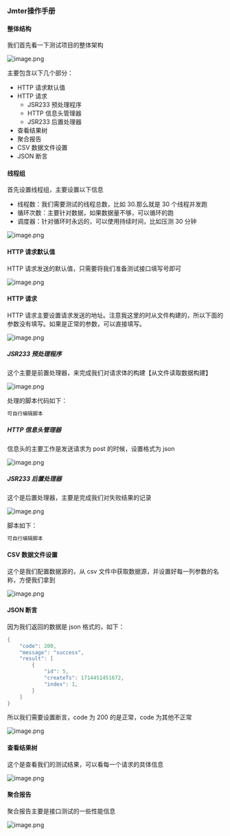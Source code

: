 ### Jmter操作手册

#### 整体结构

我们首先看一下测试项目的整体架构

![image.png](https://cdn.nlark.com/yuque/0/2024/png/40783336/1716272096113-52d58c6a-20a6-4eb4-9212-09ee92794cea.png#averageHue=%233e454d&clientId=u1d21fe56-6951-4&from=paste&height=217&id=ue00cd8b1&originHeight=217&originWidth=368&originalType=binary&ratio=1&rotation=0&showTitle=false&size=14341&status=done&style=none&taskId=ud8fc6277-4962-470a-93ad-d5f056755e3&title=&width=368)

主要包含以下几个部分：

- HTTP 请求默认值
- HTTP 请求
   - JSR233 预处理程序
   - HTTP 信息头管理器
   - JSR233 后置处理器
- 查看结果树
- 聚合报告
- CSV 数据文件设置
- JSON 断言

#### 线程组
首先设置线程组，主要设置以下信息

- 线程数：我们需要测试的线程总数，比如 30.那么就是 30 个线程并发跑
- 循环次数：主要针对数据，如果数据量不够，可以循环的跑
- 调度器：针对循环时永远的，可以使用持续时间，比如压测 30 分钟

![image.png](https://cdn.nlark.com/yuque/0/2024/png/40783336/1716272654201-a2f4fb7f-568c-44bb-b189-8f7f418a4c2d.png#averageHue=%233e4143&clientId=u1d21fe56-6951-4&from=paste&height=427&id=u6c8ea212&originHeight=427&originWidth=504&originalType=binary&ratio=1&rotation=0&showTitle=false&size=11590&status=done&style=none&taskId=u815d4f5a-f3d7-42e7-9b2c-e8e7bcbed9c&title=&width=504)

#### HTTP 请求默认值
HTTP 请求发送的默认值，只需要将我们准备测试接口填写号即可

![image.png](https://cdn.nlark.com/yuque/0/2024/png/40783336/1716272721831-c8e1f55b-ac2b-4c2a-95ff-c9915c1b45ae.png#averageHue=%233f4344&clientId=u1d21fe56-6951-4&from=paste&height=249&id=u857637aa&originHeight=249&originWidth=675&originalType=binary&ratio=1&rotation=0&showTitle=false&size=10312&status=done&style=none&taskId=u3e4c294e-6c78-4047-a719-353297236ee&title=&width=675)

#### HTTP 请求
HTTP 请求主要设置请求发送的地址。注意我这里的时从文件构建的，所以下面的参数没有填写。如果是正常的参数，可以直接填写。

![image.png](https://cdn.nlark.com/yuque/0/2024/png/40783336/1716272776178-314b7c52-7d95-4419-93d7-bcd7f2e97e31.png#averageHue=%233e4244&clientId=u1d21fe56-6951-4&from=paste&height=310&id=ud7d59d92&originHeight=310&originWidth=615&originalType=binary&ratio=1&rotation=0&showTitle=false&size=15095&status=done&style=none&taskId=ud50a4908-b9cd-45f0-8264-7b9c65a2669&title=&width=615)

##### JSR233 预处理程序
这个主要是前置处理器，来完成我们对请求体的构建【从文件读取数据构建】

![image.png](https://cdn.nlark.com/yuque/0/2024/png/40783336/1716272885447-615bd666-9765-4b93-a556-148a645a0bf8.png#averageHue=%233e4244&clientId=u1d21fe56-6951-4&from=paste&height=305&id=u91e3a687&originHeight=305&originWidth=464&originalType=binary&ratio=1&rotation=0&showTitle=false&size=13019&status=done&style=none&taskId=ue06ce0c4-2e4c-481e-a0ca-135592e0701&title=&width=464)

处理的脚本代码如下：
```java
可自行编辑脚本
```
##### HTTP 信息头管理器
信息头的主要工作是发送请求为 post 的时候，设置格式为 json

![image.png](https://cdn.nlark.com/yuque/0/2024/png/40783336/1716272948866-049b3a67-4b50-49ad-a4e6-a490d1586cf6.png#averageHue=%233f4345&clientId=u1d21fe56-6951-4&from=paste&height=169&id=ube2b1854&originHeight=169&originWidth=701&originalType=binary&ratio=1&rotation=0&showTitle=false&size=5167&status=done&style=none&taskId=u9c129498-72fb-47a2-9d06-c83f72627f6&title=&width=701)

##### JSR233 后置处理器
这个是后置处理器，主要是完成我们对失败结果的记录

![image.png](https://cdn.nlark.com/yuque/0/2024/png/40783336/1716272981016-10914827-9ebf-4b6d-ae30-0c97b15355fa.png#averageHue=%233f4244&clientId=u1d21fe56-6951-4&from=paste&height=288&id=u4880f8d2&originHeight=288&originWidth=439&originalType=binary&ratio=1&rotation=0&showTitle=false&size=12134&status=done&style=none&taskId=ub3c2819a-6355-400b-85df-b255fd2aca8&title=&width=439)

脚本如下：

```java
可自行编辑脚本
```
#### CSV 数据文件设置
这个是我们配置数据源的，从 csv 文件中获取数据源，并设置好每一列参数的名称，方便我们拿到

![image.png](https://cdn.nlark.com/yuque/0/2024/png/40783336/1716273028931-409a215b-46ec-480c-8cca-01d0635d2cd9.png#averageHue=%233e4143&clientId=u1d21fe56-6951-4&from=paste&height=382&id=u22691c9f&originHeight=382&originWidth=432&originalType=binary&ratio=1&rotation=0&showTitle=false&size=16077&status=done&style=none&taskId=ue06abe1f-024b-47ed-af39-0309dc9462b&title=&width=432)

#### JSON 断言
因为我们返回的数据是 json 格式的，如下：
```java
{
	"code": 200,
	"message": "success",
	"result": [
		{
			"id": 5,
			"createTs": 1714451451672,
			"index": 1,
		}
	]
}
```
所以我们需要设置断言，code 为 200 的是正常，code 为其他不正常

![image.png](https://cdn.nlark.com/yuque/0/2024/png/40783336/1716273237679-a068fb3b-d233-4bf1-aea5-3681840df7c6.png#averageHue=%233d4143&clientId=u1d21fe56-6951-4&from=paste&height=355&id=uc3fdaccb&originHeight=355&originWidth=446&originalType=binary&ratio=1&rotation=0&showTitle=false&size=13026&status=done&style=none&taskId=u42ef27dd-47f5-4f82-bfb9-b0448a04494&title=&width=446)

#### 查看结果树
这个是查看我们的测试结果，可以看每一个请求的具体信息

![image.png](https://cdn.nlark.com/yuque/0/2024/png/40783336/1716273268955-93411aef-8ab0-4c61-82ae-dc725f03a081.png#averageHue=%232c732c&clientId=u1d21fe56-6951-4&from=paste&height=431&id=u4db97a30&originHeight=431&originWidth=596&originalType=binary&ratio=1&rotation=0&showTitle=false&size=25663&status=done&style=none&taskId=ua6263a57-a09c-40a1-bd38-02151dd8a3e&title=&width=596)

#### 聚合报告
聚合报告主要是接口测试的一些性能信息

![image.png](https://cdn.nlark.com/yuque/0/2024/png/40783336/1716273295426-f34798dc-54cb-4196-baa5-a541081db8e0.png#averageHue=%233f4245&clientId=u1d21fe56-6951-4&from=paste&height=123&id=u2b70908b&originHeight=123&originWidth=1134&originalType=binary&ratio=1&rotation=0&showTitle=false&size=11136&status=done&style=none&taskId=u4f062326-d704-48ae-b5a3-aaf50b36ece&title=&width=1134)
